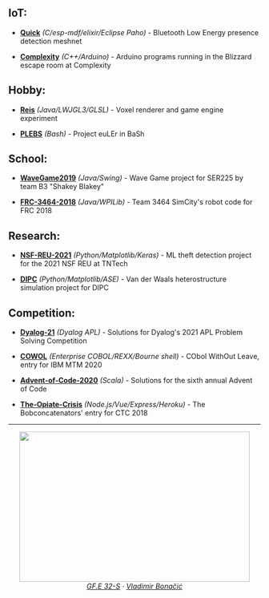 ## IoT:
* [**Quick**](https://github.com/mayhd3/Quick) *(C/esp-mdf/elixir/Eclipse Paho)* - Bluetooth Low Energy presence detection meshnet

* [**Complexity**](https://github.com/mayhd3/Complexity) *(C++/Arduino)* - Arduino programs running in the Blizzard escape room at Complexity

## Hobby:
* [**Reis**](https://github.com/mayhd3/Reis) *(Java/LWJGL3/GLSL)* - Voxel renderer and game engine experiment

* [**PLEBS**](https://github.com/mayhd3/PLEBS) *(Bash)* - Project euLEr in BaSh

## School:
* [**WaveGame2019**](https://github.com/mayhd3/WaveGame2019) *(Java/Swing)* - Wave Game project for SER225 by team B3 "Shakey Blakey"

* [**FRC-3464-2018**](https://github.com/mayhd3/FRC-3464-2018) *(Java/WPILib)* - Team 3464 SimCity's robot code for FRC 2018

## Research:

* [**NSF-REU-2021**](https://github.com/mayhd3/NSF-REU-2021) *(Python/Matplotlib/Keras)* - ML theft detection project for the 2021 NSF REU at TNTech

* [**DIPC**](https://github.com/mayhd3/DIPC) *(Python/Matplotlib/ASE)* - Van der Waals heterostructure simulation project for DIPC

## Competition:
* [**Dyalog-21**](https://github.com/mayhd3/Dyalog-21) *(Dyalog APL)* - Solutions for Dyalog's 2021 APL Problem Solving Competition

* [**COWOL**](https://github.com/mayhd3/COWOL) *(Enterprise COBOL/REXX/Bourne shell)* - CObol WithOut Leave, entry for IBM MTM 2020

* [**Advent-of-Code-2020**](https://github.com/mayhd3/Advent-of-Code-2020) *(Scala)* - Solutions for the sixth annual Advent of Code

* [**The-Opiate-Crisis**](https://github.com/mayhd3/The-Opiate-Crisis) *(Node\.js/Vue/Express/Heroku)* - The Bobconcatenators' entry for CTC 2018

___

<p align="center">
    <img width="460" height="300" src="https://user-images.githubusercontent.com/9441877/141659285-afb9e53b-c3e3-4bec-a30f-7dc888a8421c.gif">
    <br>
    <em><a href="http://dada.compart-bremen.de/item/artwork/1146">GF.E 32-S</a> &#183; <a href="https://lifa-research.org/en/artists/vladimir-bonacic/">Vladimir Bonačić</a></em>
</p>
